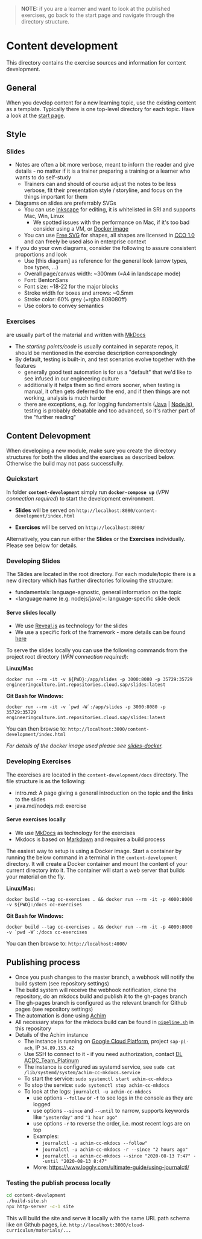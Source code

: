 > **NOTE:** if you are a learner and want to look at the published exercises, go back to the start page and navigate through the directory structure.

# Content development

This directory contains the exercise sources and information for content development.

## General

When you develop content for a new learning topic, use the existing content as a template. Typically there is one top-level directory for each topic. Have a look at the [start page](..).

## Style

### Slides

- Notes are often a bit more verbose, meant to inform the reader and give details - no matter if it is a trainer preparing a training or a learner who wants to do self-study
  - Trainers can and should of course adjust the notes to be less verbose, fit their presentation style / storyline, and focus on the things important for them
- Diagrams on slides are preferrably SVGs
  - You can use [Inkscape](https://inkscape.org/) for editing, it is whitelisted in SRI and supports Mac, Win, Linux
    - We spotted issues with the performance on Mac, if it's too bad consider using a VM, or [Docker image](https://hub.docker.com/r/x11vnc/inkscape-desktop/)
  - You can use [Free SVG](https://freesvg.org/) for shapes, all shapes are licensed in [CCO 1.0](https://creativecommons.org/publicdomain/zero/1.0/) and can freely be used also in enterprise context
- If you do your own diagrams, consider the following to assure consistent proportions and look
  - Use [this diagram] as reference for the general look (arrow types, box types, ...)
  - Overall page/canvas width: ~300mm (=A4 in landscape mode)
  - Font: BentonSans
  - Font size: ~18-22 for the major blocks
  - Stroke width for boxes and arrows: ~0.5mm
  - Stroke color: 60% grey (=rgba 808080ff)
  - Use colors to convey semantics

### Exercises

are usually part of the material and written with [MkDocs](https://www.mkdocs.org/)

- The _starting points/code_ is usually contained in separate repos, it should be mentioned in the exercise description correspondingly 
- By default, testing is built-in, and test scenarios evolve together with the features
  - generally good test automation is for us a "default" that we'd like to see infused in our engineering culture
  - additionally it helps them so find errors sooner, when testing is manual, it often gets deferred to the end, and if then things are not working, analysis is much harder
  - there are exceptions, e.g. for logging fundamentals ([Java](https://pages.github.tools.sap/cloud-curriculum/materials/logging/java/) | [Node.js](https://pages.github.tools.sap/cloud-curriculum/materials/logging/nodejs/)), testing is probably debatable and too advanced, so it's rather part of the "further reading"

## Content Delevopment

When developing a new module, make sure you create the directory structures for both the slides and the exercises as described below.
Otherwise the build may not pass successfully.

### Quickstart

In folder **`content-development`** simply run **`docker-compose up`** (_VPN connection required_) to start the development environment.

- **Slides** will be served on `http://localhost:8080/content-development/index.html`

- **Exercises** will be served on `http://localhost:8000/`

Alternatively, you can run either the **Slides** or the **Exercises** individually. Please see below for details.

### Developing Slides

The Slides are located in the root directory.
For each module/topic there is a new directory which has further directories following the structure:

- fundamentals: language-agnostic, general information on the topic
- <language name (e.g. nodejs/java)>: language-specific slide deck

#### Serve slides locally

- We use [Reveal.js](https://revealjs.com/) as technology for the slides
- We use a specific fork of the framework - more details can be found [here](https://github.tools.sap/EngineeringCulture/education/blob/master/how-to-create-slides-with-revealjs.md)

To serve the slides locally you can use the following commands from the project root directory (_VPN connection required_):

**Linux/Mac**

```shell
docker run --rm -it -v ${PWD}:/app/slides -p 3000:8080 -p 35729:35729 engineeringculture.int.repositories.cloud.sap/slides:latest
```

**Git Bash for Windows:**

```shell
docker run --rm -it -v `pwd -W`:/app/slides -p 3000:8080 -p 35729:35729 engineeringculture.int.repositories.cloud.sap/slides:latest 
```

You can then browse to: `http://localhost:3000/content-development/index.html`

*For details of the docker image used please see [slides-docker](https://github.tools.sap/EngineeringCulture/slides-docker).*

### Developing Exercises

The exercises are located in the `content-development/docs` directory.
The file structure is as the following:

- intro.md: A page giving a general introduction on the topic and the links to the slides
- java.md/nodejs.md: exercise

#### Serve exercises locally

- We use [MkDocs](https://www.mkdocs.org/) as technology for the exercises
- Mkdocs is based on [Markdown](https://en.wikipedia.org/wiki/Markdown) and requires a build process

The easiest way to setup is using a Docker image. Start a container by running the below command in a terminal in the `content-development` directory. It will create a Docker container and mount the content of your current directory into it. The container will start a web server that builds your material on the fly.

**Linux/Mac:**

```shell
docker build --tag cc-exercises . && docker run --rm -it -p 4000:8000 -v ${PWD}:/docs cc-exercises
```

**Git Bash for Windows:**

```shell
docker build --tag cc-exercises . && docker run --rm -it -p 4000:8000 -v `pwd -W`:/docs cc-exercises
```

You can then browse to: `http://localhost:4000/`

## Publishing process

- Once you push changes to the master branch, a webhook will notify the build system (see repository settings)
- The build system will receive the webhook notification, clone the repository, do an mkdocs build and publish it to the gh-pages branch
- The gh-pages branch is configured as the relevant branch for Github pages (see repository settings)
- The automation is done using [Achim](https://github.tools.sap/achim/achim)
- All necessary steps for the mkdocs build can be found in [`pipeline.sh`](../pipeline.sh) in this repository
- Details of the Achim instance
  - The instance is running on [Google Cloud Platform](https://console.cloud.google.com/), project `sap-pi-ach`, IP `34.89.153.42`
  - Use SSH to connect to it - if you need authorization, contact [DL ACDC_Team_Platinum](mailto:DL_5D1C6DEBF0CD7F027FD1B8C3@global.corp.sap)
  - The instance is configured as systemd service, see `sudo cat /lib/systemd/system/achim-cc-mkdocs.service`
  - To start the service: `sudo systemctl start achim-cc-mkdocs`
  - To stop the service: `sudo systemctl stop achim-cc-mkdocs`
  - To look at the logs: `journalctl -u achim-cc-mkdocs`
    - use options `--follow` or `-f` to see logs in the console as they are logged
    - use options `--since` and `--until` to narrow, supports keywords like `"yesterday"` and `"1 hour ago"`
    - use options `-r` to reverse the order, i.e. most recent logs are on top
    - Examples:
      - `journalctl -u achim-cc-mkdocs --follow"`
      - `journalctl -u achim-cc-mkdocs -r --since "2 hours ago"`
      - `journalctl -u achim-cc-mkdocs --since "2020-08-13 7:47" --until "2020-08-13 8:47"`
    - More: https://www.loggly.com/ultimate-guide/using-journalctl/

### Testing the publish process locally

```sh
cd content-development
./build-site.sh
npx http-server -c-1 site
```

This will build the site and serve it locally with the same URL path schema like on Github pages,
i.e. `http://localhost:3000/cloud-curriculum/materials/...`

